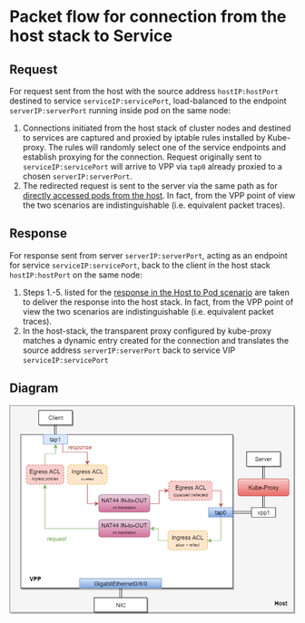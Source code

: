 # Packet flow for connection from the host stack to Service

## Request

For request sent from the host with the source address `hostIP:hostPort`
destined to service `serviceIP:servicePort`, load-balanced to the endpoint
`serverIP:serverPort` running inside pod on the same node:

1. Connections initiated from the host stack of cluster nodes and destined
   to services are captured and proxied by iptable rules installed by Kube-proxy.
   The rules will randomly select one of the service endpoints and establish
   proxying for the connection.
   Request originally sent to `serviceIP:servicePort` will arrive to VPP via `tap0`
   already proxied to a chosen `serverIP:serverPort`.
2. The redirected request is sent to the server via the same path as for [directly
   accessed pods from the host][host-to-pod]. In fact, from the VPP point of view
   the two scenarios are indistinguishable (i.e. equivalent packet traces).

## Response

For response sent from server `serverIP:serverPort`, acting as an endpoint for
service `serviceIP:servicePort`, back to the client in the host stack
`hostIP:hostPort` on the same node:

1. Steps 1.-5. listed for the [response in the Host to Pod scenario][host-to-pod]
   are taken to deliver the response into the host stack.
   In fact, from the VPP point of view the two scenarios are indistinguishable
   (i.e. equivalent packet traces).
2. In the host-stack, the transparent proxy configured by kube-proxy matches
   a dynamic entry created for the connection and translates the source address
   `serverIP:serverPort` back to service VIP `serviceIP:servicePort`    

## Diagram

![Accessing Service from the host stack][host-to-service-diagram]


[host-to-service-diagram]: host-to-service.png
[host-to-pod]: HOST_TO_POD.md
